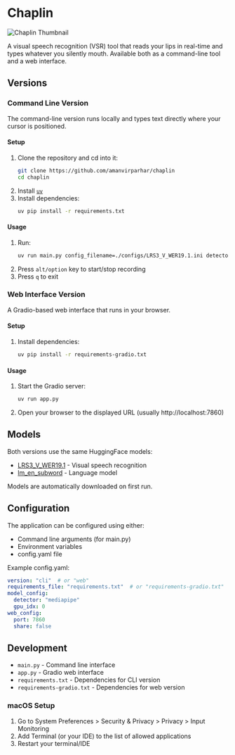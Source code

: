 # Chaplin

![Chaplin Thumbnail](./thumbnail.png)

A visual speech recognition (VSR) tool that reads your lips in real-time and types whatever you silently mouth. Available both as a command-line tool and a web interface.

## Versions

### Command Line Version
The command-line version runs locally and types text directly where your cursor is positioned.

#### Setup
1. Clone the repository and cd into it:
   ```bash
   git clone https://github.com/amanvirparhar/chaplin
   cd chaplin
   ```
2. Install [`uv`](https://github.com/astral-sh/uv)
3. Install dependencies:
   ```bash
   uv pip install -r requirements.txt
   ```

#### Usage
1. Run:
   ```bash
   uv run main.py config_filename=./configs/LRS3_V_WER19.1.ini detector=mediapipe
   ```
2. Press `alt/option` key to start/stop recording
3. Press `q` to exit

### Web Interface Version
A Gradio-based web interface that runs in your browser.

#### Setup
1. Install dependencies:
   ```bash
   uv pip install -r requirements-gradio.txt
   ```

#### Usage
1. Start the Gradio server:
   ```bash
   uv run app.py
   ```
2. Open your browser to the displayed URL (usually http://localhost:7860)

## Models
Both versions use the same HuggingFace models:
- [LRS3_V_WER19.1](https://huggingface.co/willwade/LRS3_V_WER19.1) - Visual speech recognition
- [lm_en_subword](https://huggingface.co/willwade/lm_en_subword) - Language model

Models are automatically downloaded on first run.

## Configuration
The application can be configured using either:
- Command line arguments (for main.py)
- Environment variables
- config.yaml file

Example config.yaml:
```yaml
version: "cli"  # or "web"
requirements_file: "requirements.txt"  # or "requirements-gradio.txt"
model_config:
  detector: "mediapipe"
  gpu_idx: 0
web_config:
  port: 7860
  share: false
```

## Development
- `main.py` - Command line interface
- `app.py` - Gradio web interface
- `requirements.txt` - Dependencies for CLI version
- `requirements-gradio.txt` - Dependencies for web version

### macOS Setup
1. Go to System Preferences > Security & Privacy > Privacy > Input Monitoring
2. Add Terminal (or your IDE) to the list of allowed applications
3. Restart your terminal/IDE